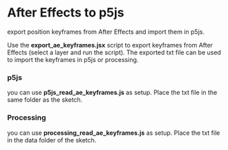 # After Effects to p5js
export position keyframes from After Effects and import them in p5js.

Use the **export_ae_keyframes.jsx** script to export keyframes from After Effects (select a layer and run the script).
The exported txt file can be used to import the keyframes in p5js or processing. 

### p5js 
you can use **p5js_read_ae_keyframes.js** as setup. Place the txt file in the same folder as the sketch.

### Processing
you can use **processing_read_ae_keyframes.js** as setup. Place the txt file in the data folder of the sketch.

